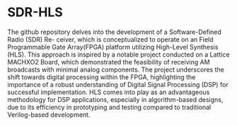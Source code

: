 # SDR-HLS

The github repository delves into the development of a Software-Defined Radio (SDR) Re-
ceiver, which is conceptualized to operate on an Field Programmable Gate Array(FPGA)
platform utilizing High-Level Synthesis (HLS). This approach is inspired by a notable
project conducted on a Lattice MACHXO2 Board, which demonstrated the feasibility
of receiving AM broadcasts with minimal analog components. The project underscores
the shift towards digital processing within the FPGA, highlighting the importance of a
robust understanding of Digital Signal Processing (DSP) for successful implementation.
HLS comes into play as an advantageous methodology for DSP applications, especially
in algorithm-based designs, due to its efficiency in prototyping and testing compared to
traditional Verilog-based development.
